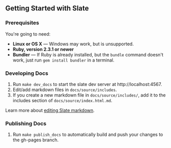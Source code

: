 Getting Started with Slate
------------------------------

### Prerequisites

You're going to need:

 - **Linux or OS X** — Windows may work, but is unsupported.
 - **Ruby, version 2.3.1 or newer**
 - **Bundler** — If Ruby is already installed, but the `bundle` command doesn't work, just run `gem install bundler` in a terminal.

### Developing Docs

1. Run `make dev_docs` to start the slate dev server at http://localhost:4567.
2. Edit/add markdown files in `docs/source/includes`.
3. If you create a new markdown file in `docs/source/includes/`, add it to the includes section of `docs/source/index.html.md`.

Learn more about [editing Slate markdown](https://github.com/lord/slate/wiki/Markdown-Syntax).

### Publishing Docs

1. Run `make publish_docs` to automatically build and push your changes to the gh-pages branch.